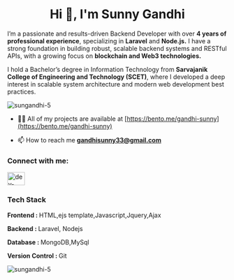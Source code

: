<h1 align="center">Hi 👋, I'm Sunny Gandhi</h1>
<p>I’m a passionate and results-driven Backend Developer with over <b>4 years of professional experience</b>, specializing in <b>Laravel</b> and <b>Node.js.</b> I have a strong foundation in building robust, scalable backend systems and RESTful APIs, with a growing focus on <b>blockchain and Web3 technologies.</b></p>
<p>I hold a Bachelor’s degree in Information Technology from <b>Sarvajanik College of Engineering and Technology (SCET)</b>, where I developed a deep interest in scalable system architecture and modern web development best practices.</p>

<p align="left"> <img src="https://komarev.com/ghpvc/?username=sungandhi-5&label=Profile%20views&color=0e75b6&style=flat" alt="sungandhi-5" /> </p>

- 👨‍💻 All of my projects are available at [https://bento.me/gandhi-sunny](https://bento.me/gandhi-sunny)

- 📫 How to reach me **gandhisunny33@gmail.com**

<h3 align="left">Connect with me:</h3>
<p align="left">
<a href="https://linkedin.com/in/dev-sunnygandhi" target="blank"><img align="center" src="https://raw.githubusercontent.com/rahuldkjain/github-profile-readme-generator/master/src/images/icons/Social/linked-in-alt.svg" alt="dev-sunnygandhi" height="30" width="40" /></a>
</p>

<h3 align="left">Tech Stack</h3>
<div align="left">
  <p><b>Frontend : </b> HTML,ejs template,Javascript,Jquery,Ajax</p>
  <p><b>Backend : </b> Laravel, Nodejs</p>
  <p><b>Database : </b> MongoDB,MySql</p>
  <p><b>Version Control : </b> Git</p>
</div>

<p><img align="center" src="https://github-readme-stats.vercel.app/api/top-langs?username=sungandhi-5&show_icons=true&locale=en&layout=compact" alt="sungandhi-5" /></p>
